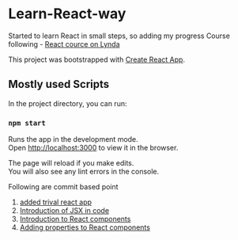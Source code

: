 # Learn-React-way
Started to learn React in small steps, so adding my progress
Course following - [React cource on Lynda](https://www.linkedin.com/learning/react-js-essential-training-3/create-react-elements?u=2056732)

This project was bootstrapped with [Create React App](https://github.com/facebook/create-react-app).

## Mostly used Scripts

In the project directory, you can run:

### `npm start`

Runs the app in the development mode.<br>
Open [http://localhost:3000](http://localhost:3000) to view it in the browser.

The page will reload if you make edits.<br>
You will also see any lint errors in the console.

Following are commit based point

1. [added trival react app](https://github.com/a2batic/Learn-React-way/commit/b32c596f5bad87bea9728b926c213e9b6b863dba)
2. [Introduction of JSX in code](https://github.com/a2batic/Learn-React-way/commit/7bd23c3524141b80b572e7e66e21d2d79bcdaa7c)
3. [Introduction to React components](https://github.com/a2batic/Learn-React-way/commit/b7cf14aedb06343a141d3fb55769987ef31a7adb)
4. [Adding properties to React components]()